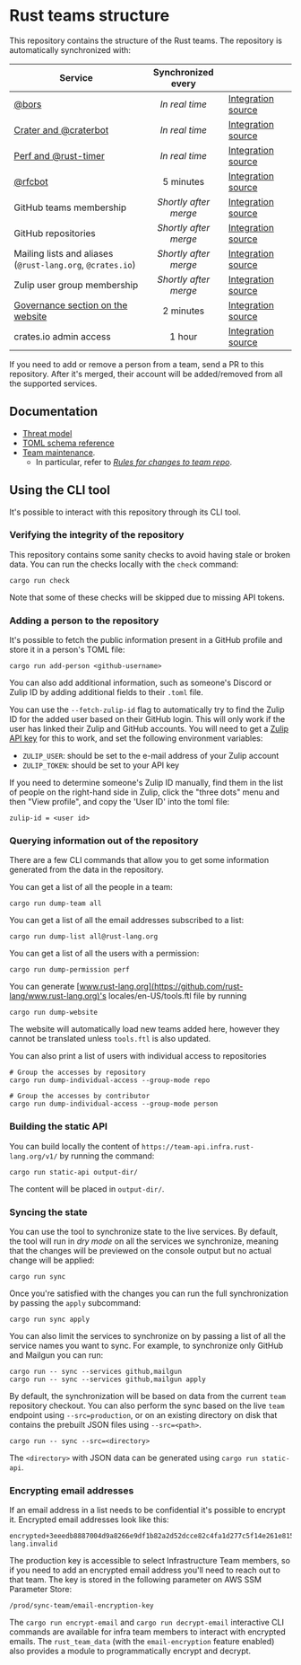 # Rust teams structure

This repository contains the structure of the Rust teams. The repository is
automatically synchronized with:

| Service                                                    |  Synchronized every   |                                           |
|------------------------------------------------------------|:---------------------:|-------------------------------------------|
| [@bors][bors]                                              |    *In real time*     | [Integration source][bors-src]            |
| [Crater and @craterbot][crater]                            |    *In real time*     | [Integration source][crater-src]          |
| [Perf and @rust-timer][perf]                               |    *In real time*     | [Integration source][perf-src]            |
| [@rfcbot][rfcbot]                                          |       5 minutes       | [Integration source][rfcbot-src]          |
| GitHub teams membership                                    | *Shortly after merge* | [Integration source][sync-team-src]       |
| GitHub repositories                                        | *Shortly after merge* | [Integration source][sync-team-src]       |
| Mailing lists and aliases (`@rust-lang.org`, `@crates.io`) | *Shortly after merge* | [Integration source][sync-team-src]       |
| Zulip user group membership                                | *Shortly after merge* | [Integration source][sync-team-src]       |
| [Governance section on the website][www]                   |       2 minutes       | [Integration source][www-src]             |
| crates.io admin access                                     |        1 hour         | [Integration source][crates-io-admin-src] |

If you need to add or remove a person from a team, send a PR to this
repository. After it's merged, their account will be added/removed
from all the supported services.

[bors]: https://buildbot2.rust-lang.org/homu

[bors-src]: https://github.com/rust-lang/homu/blob/master/homu/auth.py

[www]: https://www.rust-lang.org/governance

[www-src]: https://github.com/rust-lang/www.rust-lang.org/blob/master/src/teams.rs

[crater]: https://github.com/rust-lang/crater

[crater-src]: https://github.com/rust-lang/crater/blob/master/src/server/auth.rs

[perf]: https://perf.rust-lang.org

[perf-src]: https://github.com/rust-lang/rustc-perf/blob/master/site/src/server.rs

[rfcbot]: https://rfcbot.rs

[rfcbot-src]: https://github.com/anp/rfcbot-rs/blob/master/src/teams.rs

[sync-team-src]: sync-team

[crates-io-admin-src]: https://github.com/rust-lang/crates.io/blob/main/src/worker/jobs/sync_admins.rs

## Documentation

* [Threat model](docs/threat-model.md)
* [TOML schema reference](docs/toml-schema.md)
* [Team maintenance](https://forge.rust-lang.org/infra/team-maintenance.html).
    * In particular, refer to [*Rules for changes to team repo*](https://forge.rust-lang.org/infra/team-maintenance.html#rules-for-changes-to-team-repo).

## Using the CLI tool

It's possible to interact with this repository through its CLI tool.

### Verifying the integrity of the repository

This repository contains some sanity checks to avoid having stale or broken
data. You can run the checks locally with the `check` command:

```
cargo run check
```

Note that some of these checks will be skipped due to missing API tokens.

### Adding a person to the repository

It's possible to fetch the public information present in a GitHub profile and
store it in a person's TOML file:

```
cargo run add-person <github-username>
```

You can also add additional information, such as someone's Discord or Zulip ID by adding additional fields to their `.toml` file.

You can use the `--fetch-zulip-id` flag to automatically try to find the Zulip ID for the added user based on their GitHub login. This will only work if the user has linked their Zulip and GitHub accounts. You will need to get a [Zulip API key](https://zulip.com/api/api-keys#get-your-api-key) for this to work, and set the following environment variables:

- `ZULIP_USER`: should be set to the e-mail address of your Zulip account
- `ZULIP_TOKEN`: should be set to your API key

If you need to determine someone's Zulip ID manually, find them in the list of people on the
right-hand side in Zulip, click the "three dots" menu and then "View profile", and copy the 'User ID'
into the toml file:

```
zulip-id = <user id>
```

### Querying information out of the repository

There are a few CLI commands that allow you to get some information generated
from the data in the repository.

You can get a list of all the people in a team:

```
cargo run dump-team all
```

You can get a list of all the email addresses subscribed to a list:

```
cargo run dump-list all@rust-lang.org
```

You can get a list of all the users with a permission:

```
cargo run dump-permission perf
```

You can generate [www.rust-lang.org](https://github.com/rust-lang/www.rust-lang.org)'s locales/en-US/tools.ftl file by running

```
cargo run dump-website
```

The website will automatically load new teams added here, however they cannot be translated unless `tools.ftl` is also updated.

You can also print a list of users with individual access to repositories

```
# Group the accesses by repository
cargo run dump-individual-access --group-mode repo

# Group the accesses by contributor
cargo run dump-individual-access --group-mode person
```

### Building the static API

You can build locally the content of `https://team-api.infra.rust-lang.org/v1/`
by running the command:

```
cargo run static-api output-dir/
```

The content will be placed in `output-dir/`.

### Syncing the state

You can use the tool to synchronize state to the live services. By default, the tool will run in *dry mode* on all the services we synchronize, meaning that the changes will be previewed on the console output but no actual change will be applied:

```
cargo run sync
```

Once you're satisfied with the changes you can run the full synchronization by
passing the `apply` subcommand:

```
cargo run sync apply
```

You can also limit the services to synchronize on by passing a list of all the
service names you want to sync. For example, to synchronize only GitHub and
Mailgun you can run:

```
cargo run -- sync --services github,mailgun
cargo run -- sync --services github,mailgun apply
```

By default, the synchronization will be based on data from the current `team` repository checkout.
You can also perform the sync based on the live `team` endpoint using `--src=production`, or on an existing directory on disk that contains the prebuilt JSON files using `--src=<path>`.

```
cargo run -- sync --src=<directory>
```

The `<directory>` with JSON data can be generated using `cargo run static-api`.

### Encrypting email addresses

If an email address in a list needs to be confidential it's possible to encrypt
it. Encrypted email addresses look like this:

```
encrypted+3eeedb8887004d9a8266e9df1b82a2d52dcce82c4fa1d277c5f14e261e8155acc8a66344edc972fa58b678dc2bcad2e8f7c201a1eede9c16639fe07df8bac5aa1097b2ad9699a700edb32ef192eaa74bf7af0a@rust-lang.invalid
```

The production key is accessible to select Infrastructure Team members, so if
you need to add an encrypted email address you'll need to reach out to that
team. The key is stored in the following parameter on AWS SSM Parameter Store:

```
/prod/sync-team/email-encryption-key
```

The `cargo run encrypt-email` and `cargo run decrypt-email` interactive CLI
commands are available for infra team members to interact with encrypted
emails. The `rust_team_data` (with the `email-encryption` feature enabled) also
provides a module to programmatically encrypt and decrypt.
